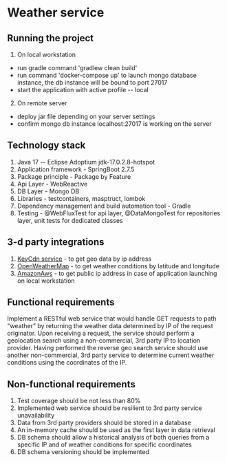 # Weather service

## Running the project

1.  On local workstation
* run gradle command 'gradlew clean build'
* run command 'docker-compose up' to launch mongo database instance, the db instance will be bound to port 27017
* start the application with active profile -- local

2.  On remote server
* deploy jar file depending on your server settings
* confirm mongo db instance localhost:27017 is working on the server


## Technology stack
1. Java 17 -- Eclipse Adoptium jdk-17.0.2.8-hotspot
2. Application framework - SpringBoot 2.7.5
3. Package principle - Package by Feature
4. Api Layer - WebReactive
5. DB Layer - Mongo DB
6. Libraries - testcontainers, masptruct, lombok
7. Dependency management and build automation tool - Gradle
8. Testing - @WebFluxTest for api layer, @DataMongoTest for repositories layer, unit tests for dedicated classes

## 3-d party integrations
1. [KeyCdn service](https://tools.keycdn.com/) - to get geo data by ip address
2. [OpenWeatherMap](https://openweathermap.org/api) - to get weather conditions by latitude and longitude
3. [AmazonAws](https://checkip.amazonaws.com) - to get public ip address in case of application launching on local workstation

## Functional requirements
Implement a RESTful web service that would handle GET requests to path “weather” by returning the
weather data determined by IP of the request originator.
Upon receiving a request, the service should perform a geolocation search using a non-commercial, 3rd party
IP to location provider.
Having performed the reverse geo search service should use another non-commercial, 3rd party service to
determine current weather conditions using the coordinates of the IP.

## Non-functional requirements
1. Test coverage should be not less than 80%
2. Implemented web service should be resilient to 3rd party service unavailability
3. Data from 3rd party providers should be stored in a database
4. An in-memory cache should be used as the first layer in data retrieval
5. DB schema should allow a historical analysis of both queries from a specific IP and of weather
conditions for specific coordinates
6. DB schema versioning should be implemented